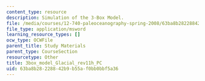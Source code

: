 ```yaml
---
content_type: resource
description: Simulation of the 3-Box Model.
file: /media/courses/12-740-paleoceanography-spring-2008/63ba8b28228842b9b55af0bb0bbf5a36_3box_model_Glacial_rev11h_PC.xls
file_type: application/msword
learning_resource_types: []
ocw_type: OCWFile
parent_title: Study Materials
parent_type: CourseSection
resourcetype: Other
title: 3box_model_Glacial_rev11h_PC
uid: 63ba8b28-2288-42b9-b55a-f0bb0bbf5a36
---
```

